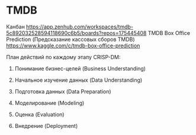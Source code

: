 # TMDB

Канбан https://app.zenhub.com/workspaces/tmdb-5c892032528594118690c6b5/boards?repos=175445408
TMDB Box Office Prediction (Предсказание кассовых сборов TMDB) https://www.kaggle.com/c/tmdb-box-office-prediction

План действий по каждому этапу CRISP-DM:

1. Понимание бизнес-целей (Business Understanding)





2. Начальное изучение данных (Data Understanding)





3. Подготовка данных (Data Preparation)





4. Моделирование (Modeling)





5. Оценка (Evaluation)





6. Внедрение (Deployment)
